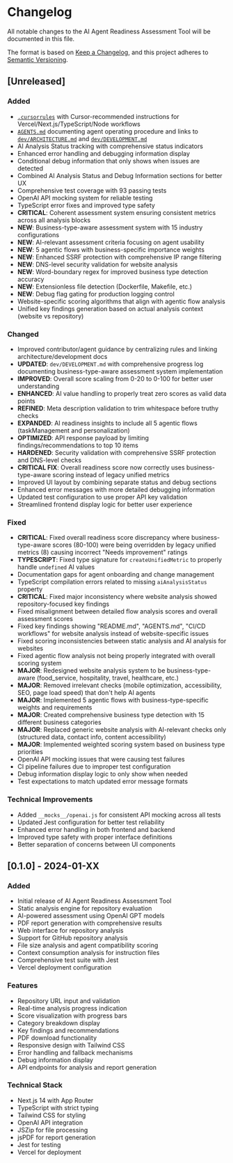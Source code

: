 # Changelog

All notable changes to the AI Agent Readiness Assessment Tool will be documented in this file.

The format is based on [Keep a Changelog](https://keepachangelog.com/en/1.0.0/),
and this project adheres to [Semantic Versioning](https://semver.org/spec/v2.0.0.html).

## [Unreleased]

### Added
- [`.cursorrules`](.cursorrules) with Cursor-recommended instructions for Vercel/Next.js/TypeScript/Node workflows
- [`AGENTS.md`](AGENTS.md) documenting agent operating procedure and links to [`dev/ARCHITECTURE.md`](dev/ARCHITECTURE.md) and [`dev/DEVELOPMENT.md`](dev/DEVELOPMENT.md)
- AI Analysis Status tracking with comprehensive status indicators
- Enhanced error handling and debugging information display
- Conditional debug information that only shows when issues are detected
- Combined AI Analysis Status and Debug Information sections for better UX
- Comprehensive test coverage with 93 passing tests
- OpenAI API mocking system for reliable testing
- TypeScript error fixes and improved type safety
- **CRITICAL**: Coherent assessment system ensuring consistent metrics across all analysis blocks
- **NEW**: Business-type-aware assessment system with 15 industry configurations
- **NEW**: AI-relevant assessment criteria focusing on agent usability
- **NEW**: 5 agentic flows with business-specific importance weights
- **NEW**: Enhanced SSRF protection with comprehensive IP range filtering
- **NEW**: DNS-level security validation for website analysis
- **NEW**: Word-boundary regex for improved business type detection accuracy
- **NEW**: Extensionless file detection (Dockerfile, Makefile, etc.)
- **NEW**: Debug flag gating for production logging control
- Website-specific scoring algorithms that align with agentic flow analysis
- Unified key findings generation based on actual analysis context (website vs repository)

### Changed
- Improved contributor/agent guidance by centralizing rules and linking architecture/development docs
- **UPDATED**: `dev/DEVELOPMENT.md` with comprehensive progress log documenting business-type-aware assessment system implementation
- **IMPROVED**: Overall score scaling from 0-20 to 0-100 for better user understanding
- **ENHANCED**: AI value handling to properly treat zero scores as valid data points
- **REFINED**: Meta description validation to trim whitespace before truthy checks
- **EXPANDED**: AI readiness insights to include all 5 agentic flows (taskManagement and personalization)
- **OPTIMIZED**: API response payload by limiting findings/recommendations to top 10 items
- **HARDENED**: Security validation with comprehensive SSRF protection and DNS-level checks
- **CRITICAL FIX**: Overall readiness score now correctly uses business-type-aware scoring instead of legacy unified metrics
- Improved UI layout by combining separate status and debug sections
- Enhanced error messages with more detailed debugging information
- Updated test configuration to use proper API key validation
- Streamlined frontend display logic for better user experience

### Fixed
- **CRITICAL**: Fixed overall readiness score discrepancy where business-type-aware scores (80-100) were being overridden by legacy unified metrics (8) causing incorrect "Needs improvement" ratings
- **TYPESCRIPT**: Fixed type signature for `createUnifiedMetric` to properly handle `undefined` AI values
- Documentation gaps for agent onboarding and change management
- TypeScript compilation errors related to missing `aiAnalysisStatus` property
- **CRITICAL**: Fixed major inconsistency where website analysis showed repository-focused key findings
- Fixed misalignment between detailed flow analysis scores and overall assessment scores
- Fixed key findings showing "README.md", "AGENTS.md", "CI/CD workflows" for website analysis instead of website-specific issues
- Fixed scoring inconsistencies between static analysis and AI analysis for websites
- Fixed agentic flow analysis not being properly integrated with overall scoring system
- **MAJOR**: Redesigned website analysis system to be business-type-aware (food_service, hospitality, travel, healthcare, etc.)
- **MAJOR**: Removed irrelevant checks (mobile optimization, accessibility, SEO, page load speed) that don't help AI agents
- **MAJOR**: Implemented 5 agentic flows with business-type-specific weights and requirements
- **MAJOR**: Created comprehensive business type detection with 15 different business categories
- **MAJOR**: Replaced generic website analysis with AI-relevant checks only (structured data, contact info, content accessibility)
- **MAJOR**: Implemented weighted scoring system based on business type priorities
- OpenAI API mocking issues that were causing test failures
- CI pipeline failures due to improper test configuration
- Debug information display logic to only show when needed
- Test expectations to match updated error message formats

### Technical Improvements
- Added `__mocks__/openai.js` for consistent API mocking across all tests
- Updated Jest configuration for better test reliability
- Enhanced error handling in both frontend and backend
- Improved type safety with proper interface definitions
- Better separation of concerns between UI components

## [0.1.0] - 2024-01-XX

### Added
- Initial release of AI Agent Readiness Assessment Tool
- Static analysis engine for repository evaluation
- AI-powered assessment using OpenAI GPT models
- PDF report generation with comprehensive results
- Web interface for repository analysis
- Support for GitHub repository analysis
- File size analysis and agent compatibility scoring
- Context consumption analysis for instruction files
- Comprehensive test suite with Jest
- Vercel deployment configuration

### Features
- Repository URL input and validation
- Real-time analysis progress indication
- Score visualization with progress bars
- Category breakdown display
- Key findings and recommendations
- PDF download functionality
- Responsive design with Tailwind CSS
- Error handling and fallback mechanisms
- Debug information display
- API endpoints for analysis and report generation

### Technical Stack
- Next.js 14 with App Router
- TypeScript with strict typing
- Tailwind CSS for styling
- OpenAI API integration
- JSZip for file processing
- jsPDF for report generation
- Jest for testing
- Vercel for deployment